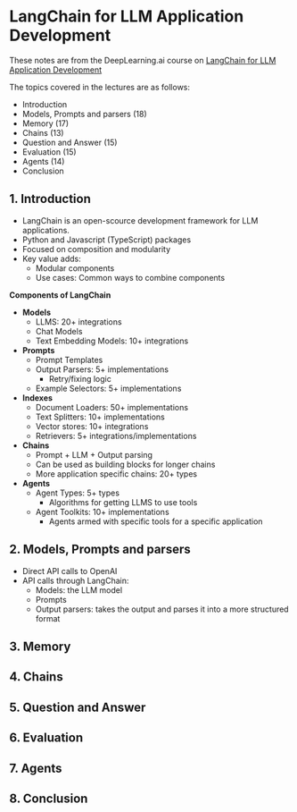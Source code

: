 # LangChain for LLM Application Development

These notes are from the DeepLearning.ai course on [LangChain for LLM Application Development](https://www.deeplearning.ai/short-courses/langchain-for-llm-application-development/)

The topics covered in the lectures are as follows:
- Introduction 
- Models, Prompts and parsers (18)
- Memory (17)
- Chains (13)
- Question and Answer (15)
- Evaluation (15)
- Agents (14)
- Conclusion

## 1. Introduction 
- LangChain is an open-scource development framework for LLM applications. 
- Python and Javascript (TypeScript) packages
- Focused on composition and modularity
- Key value adds:
    - Modular components
    - Use cases: Common ways to combine components

**Components of LangChain**
- **Models**
    - LLMS: 20+ integrations
    - Chat Models
    - Text Embedding Models: 10+ integrations
- **Prompts**
    - Prompt Templates
    - Output Parsers: 5+ implementations
        - Retry/fixing logic
    - Example Selectors: 5+ implementations
- **Indexes**
    - Document Loaders: 50+ implementations
    - Text Splitters: 10+ implementations
    - Vector stores: 10+ integrations
    - Retrievers: 5+ integrations/implementations
- **Chains**
    - Prompt + LLM + Output parsing
    - Can be used as building blocks for longer chains
    - More application specific chains: 20+ types
- **Agents**
    - Agent Types: 5+ types
        - Algorithms for getting LLMS to use tools
    - Agent Toolkits: 10+ implementations
        - Agents armed with specific tools for a specific application

## 2. Models, Prompts and parsers
- Direct API calls to OpenAI
- API calls through LangChain:
    - Models: the LLM model
    - Prompts
    - Output parsers: takes the output and parses it into a more structured format

## 3. Memory


## 4. Chains
## 5. Question and Answer
## 6. Evaluation
## 7. Agents
## 8. Conclusion

